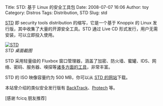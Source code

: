 Title: STD: 基于 Linux 的安全工具包
Date: 2008-07-07 16:06
Author: toy
Category: Distros
Tags: Distribution, STD
Slug: std

[STD](http://www.knoppix-std.org/) 即 security tools distribution
的缩写，它是一个基于 Knoppix 的 Linux
发行版，其中收集了大量的开源安全工具。STD 通过 Live CD
形式发行，用户无需安装，可以立即投入使用。

[![STD](http://i.linuxtoy.org/i/2008/07/std-thumb.png)](http://i.linuxtoy.org/i/2008/07/std.png)  
*STD 桌面截图*

STD 采用轻量级的 Fluxbox
窗口管理器，涵盖了加密、防火墙、蜜罐、IDS、网络、密码、服务器、嗅探等[诸多方面的工具](http://www.knoppix-std.org/tools.html)，非常丰富。

STD 的 ISO 映像容量约为 500 MB，你可以从 [STD
的网站](http://www.knoppix-std.org/download.html)下载。

本站曾介绍的类似安全发行版有
[BackTrack](http://linuxtoy.org/archives/backtrack-20.html)、[Protech](http://linuxtoy.org/archives/protech.html)
等。

[感谢 fcicq 朋友推荐]
